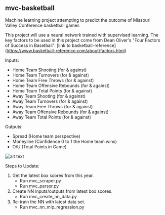 ## mvc-basketball
Machine learning project attempting to predict the outcome of Missouri Valley Conference basketball games

This project will use a neural network trained with supervised learning. The key factors to be used in this project come from Dean Oliver's "Four Factors of Success in Basetball".
[link to basketball-reference] (https://www.basketball-reference.com/about/factors.html)

Inputs:
* Home Team Shooting (for & against)
* Home Team Turnovers (for & against)
* Home Team Free Throws (for & against)
* Home Team Offensive Rebounds (for & against)
* Home Team Total Points (for & against)
* Away Team Shooting (for & against)
* Away Team Turnovers (for & against)
* Away Team Free Throws (for & against)
* Away Team Offensive Rebounds (for & against)
* Away Team Total Points (for & against)

Outputs: 
* Spread (Home team perspective)
* Moneyline (Confidence 0 to 1 the Home team wins)
* O/U (Total Points in Game)

![alt text](https://www.tutorialspoint.com/artificial_neural_network/images/supervised_learning.jpg "NN with Supervised Learning")


Steps to Update:
1. Get the latest box scores from this year.
	* Run mvc_scraper.py
	* Run mvc_parser.py
2. Create NN inputs/outputs from latest box scores.
	* Run mvc_create_nn_data.py
3. Re-train the NN with latest data set.
	* Run mvc_nn_mlp_regression.py
